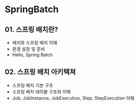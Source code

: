 # SpringBatch

## 01. 스프링 배치란?
- 배치와 스프링 배치 이해
- 환경 설정 및 준비
- Hello, Spring Batch

## 02. 스프링 배치 아키텍쳐
- 스프링 배치 기본 구조
- 스프링 배치 테이블 구조와 이해
- Job, JobInstance, JobExecution, Step, StepExecution 이해